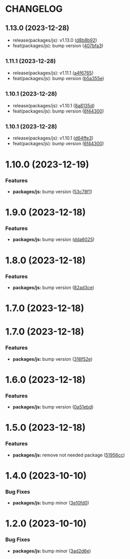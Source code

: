 # CHANGELOG

## 1.13.0 (2023-12-28)

* release(packages/js): v1.13.0 ([d8b8b92](https://github.mpi-internal.com/scmspain/frontend-all--pet-project-ts/commit/d8b8b92))
* feat(packages/js): bump version ([407bfa3](https://github.mpi-internal.com/scmspain/frontend-all--pet-project-ts/commit/407bfa3))



## <small>1.11.1 (2023-12-28)</small>

* release(packages/js): v1.11.1 ([a4f6765](https://github.mpi-internal.com/scmspain/frontend-all--pet-project-ts/commit/a4f6765))
* feat(packages/js): bump version ([b5a355e](https://github.mpi-internal.com/scmspain/frontend-all--pet-project-ts/commit/b5a355e))



## <small>1.10.1 (2023-12-28)</small>

* release(packages/js): v1.10.1 ([8a8135d](https://github.mpi-internal.com/scmspain/frontend-all--pet-project-ts/commit/8a8135d))
* feat(packages/js): bump version ([6f44300](https://github.mpi-internal.com/scmspain/frontend-all--pet-project-ts/commit/6f44300))



## <small>1.10.1 (2023-12-28)</small>

* release(packages/js): v1.10.1 ([d64ffe3](https://github.mpi-internal.com/scmspain/frontend-all--pet-project-ts/commit/d64ffe3))
* feat(packages/js): bump version ([6f44300](https://github.mpi-internal.com/scmspain/frontend-all--pet-project-ts/commit/6f44300))



# 1.10.0 (2023-12-19)


### Features

* **packages/js:** bump version ([53c78f1](https://github.mpi-internal.com/scmspain/frontend-all--pet-project-ts/commit/53c78f1b46674c614544e87ee45f5c26365e05da))



# 1.9.0 (2023-12-18)


### Features

* **packages/js:** bump version ([dda6025](https://github.mpi-internal.com/scmspain/frontend-all--pet-project-ts/commit/dda602514a15944a6eed1b90377cda99d684f62c))



# 1.8.0 (2023-12-18)


### Features

* **packages/js:** bump version ([82ad3ce](https://github.mpi-internal.com/scmspain/frontend-all--pet-project-ts/commit/82ad3ce16018aafb76ca053846cead05e3870c52))



# 1.7.0 (2023-12-18)



# 1.7.0 (2023-12-18)


### Features

* **packages/js:** bump version ([316f52e](https://github.mpi-internal.com/scmspain/frontend-all--pet-project-ts/commit/316f52e8d7760e31dba93e057cb11a338db71f2c))



# 1.6.0 (2023-12-18)


### Features

* **packages/js:** bump version ([0a51ebd](https://github.mpi-internal.com/scmspain/frontend-all--pet-project-ts/commit/0a51ebd7b2d12fd6149c4c9571c9fd8e8dcf4e69))



# 1.5.0 (2023-12-18)


### Features

* **packages/js:** remove not needed package ([51956cc](https://github.mpi-internal.com/scmspain/frontend-all--pet-project-ts/commit/51956cc7f64bf6e337cb30508820a9c7f852dd3a))



# 1.4.0 (2023-10-10)


### Bug Fixes

* **packages/js:** bump minor ([3e10fd0](https://github.mpi-internal.com/scmspain/frontend-all--pet-project-ts/commit/3e10fd05e2d2795cc32929f53e8f802424221c53))



# 1.2.0 (2023-10-10)


### Bug Fixes

* **packages/js:** bump minor ([3ad2d6e](https://github.mpi-internal.com/scmspain/frontend-all--pet-project-ts/commit/3ad2d6e201103721e7ed50674307a2d28c5e889b))